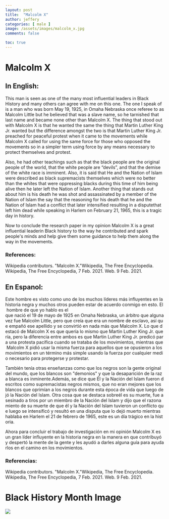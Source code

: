 ```yaml
---
layout: post
title:  "Malcolm X"
author: jeffery
categories: [ male ]
image: /assets/images/malcolm_x.jpg
comments: false

toc: true
---
```

<!-- English Section -->
# Malcolm X

## In English: 
This man is seen as one of the many most influential leaders in Black History and many others can agree with me on this one. The one I speak of is a man who was born  May 19, 1925, in Omaha Nebraska once referee to as Malcolm Little but he believed that was a slave name, so he tarnished that last name and became none other than Malcolm X. The thing that stood out with Malcolm X is that he wanted the same the thing that Martin Luther King Jr. wanted but the difference amongst the two is that Martin Luther King Jr. preached for peaceful protest when it came to the movements while Malcolm X called for using the same force for those who opposed the movements so in a simpler term using force by any means necessary to protect themselves and protest.       

Also, he had other teachings such as that the black people are the original people of the world, that the white people are “devils”, and that the demise of the white race is imminent. Also, it is said that He and the Nation of Islam were described as black supremacists themselves which were no better than the whites that were oppressing blacks during this time of him being alive then he later left the Nation of Islam. Another thing that stands out about him is his death he was shot and assassinated by a member of the Nation of Islam the say that the reasoning for his death that he and the Nation of Islam had a conflict that later intensified resulting in a disputethat left him dead while speaking in Harlem on February 21, 1965, this is a tragic day in history.

Now to conclude the research paper in my opinion Malcolm X is a great influential leaderin Black history to the way he contributed and spark people's minds and help give them some guidance to help them along the way in the movements.

### References:
Wikipedia contributors. "Malcolm X."Wikipedia, The Free Encyclopedia. Wikipedia, The Free Encyclopedia, 7 Feb. 2021. Web. 9 Feb. 2021.

<!-- Spanish Section -->
## En Espanol:
Este hombre es visto como uno de los muchos líderes más influyentes en la historia negra y muchos otros pueden estar de acuerdo conmigo en esto. El hombre de que yo hablo es el que nació el 19 de mayo de 1925 en Omaha Nebraska, un árbitro que algunavez fue Malcolm Little, pero que creía que era un nombre de esclavo, así que empañó ese apellido y se convirtió en nada más que Malcolm X. Lo que destacó de Malcolm X es que quería lo mismo que Martin Luther King Jr. quería, pero la diferencia entre ambos es que Martin Luther King Jr. predicó para una protesta pacífica cuando se trataba de los movimientos, mientras que Malcolm X pidió usar la misma fuerza para aquellos que se opusieron a los movimientos en un término más simple usando la fuerza por cualquier medio necesario para protegerse y protestar.

También tenía otras enseñanzas como que los negros son la gente original del mundo, que los blancos son "demonios" y que la desaparición de la raza blanca es inminente.Además, se dice que Él y la Nación del Islam fueron descritos como supremacistas negros mismos, que no eran mejores que los blancos que oprimían a los negros durante esta época de vida que luego dejó la Nación del Islam. Otra cosa que se destaca sobreél es su muerte, fue asesinado a tiros por un miembro de la Nación del Islam y dijo que el razonamiento de su muerte de que él y la Nación del Islam tuvieron un conflicto que luego se intensificó y resultó en una disputa que lo dejó muerto mientras hablaba en Harlem el 21 de febrero de 1965, este es un día trágico en la historia. 

Ahora para concluir el trabajo de investigación en mi opinión Malcolm X es un gran líder influyente en la historia negra en la manera en que contribuyó y despertó la mente de la gente y les ayudó a darles alguna guía para ayudarlos en el camino en los movimientos.

### Referencias:
Wikipedia contributors. "Malcolm X."Wikipedia, The Free Encyclopedia. Wikipedia, The Free Encyclopedia, 7 Feb. 2021. Web. 9 Feb. 2021.

# Black History Month Image

![](/imake-bhm/assets/images/bhm-jeffery.png)